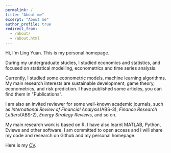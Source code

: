 ```yaml
---
permalink: /
title: "About me"
excerpt: "About me"
author_profile: true
redirect_from: 
  - /about/
  - /about.html
---
```


Hi, I'm Ling Yuan. This is my personal homepage.

During my undergraduate studies, I studied economics and statistics, and focused on statistical modelling, econometrics and time series analysis.

Currently, I studied some econometric models, machine learning algorithms. My main research interests are sustainable development, game theory, econometrics, and risk prediction. I have published some articles, you can find them in "Publications".

I am also an invited reviewer for some well-known academic journals, such as *International Review of Financial Analysis*(ABS-3), *Finance Research Letters*(ABS-2), *Energy Strategy Reviews*, and so on.

My main research work is based on R. I have also learnt MATLAB, Python, Eviews and other software. I am committed to open access and I will share my code and research on Github and my personal homepage.

Here is my [CV](../assets/Ling_CV__1.pdf).



